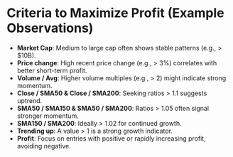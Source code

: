 # Criteria to Maximize Profit (Example Observations)
- **Market Cap**: Medium to large cap often shows stable patterns (e.g., > $10B).
- **Price change**: High recent price change (e.g., > 3%) correlates with better short-term profit.
- **Volume / Avg**: Higher volume multiples (e.g., > 2) might indicate strong momentum.
- **Close / SMA50 & Close / SMA200**: Seeking ratios > 1.1 suggests uptrend.
- **SMA50 / SMA150 & SMA50 / SMA200**: Ratios > 1.05 often signal stronger momentum.
- **SMA150 / SMA200**: Ideally > 1.02 for continued growth.
- **Trending up**: A value > 1 is a strong growth indicator.
- **Profit**: Focus on entries with positive or rapidly increasing profit, avoiding negative.
